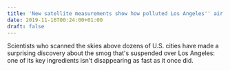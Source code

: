 ```yaml
---
title: 'New satellite measurements show how polluted Los Angeles'' air really is'
date: 2019-11-16T00:24:00+01:00
draft: false
---
```


Scientists who scanned the skies above dozens of U.S. cities have made a surprising discovery about the smog that's suspended over Los Angeles: one of its key ingredients isn't disappearing as fast as it once did.